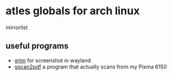# atles globals for arch linux

mirrorlist

## useful programs
- [grim](https://github.com/emersion/grim) for screenshot in wayland
- [gscan2pdf](http://gscan2pdf.sourceforge.net/) a program that actually scans from my Pixma 6150
